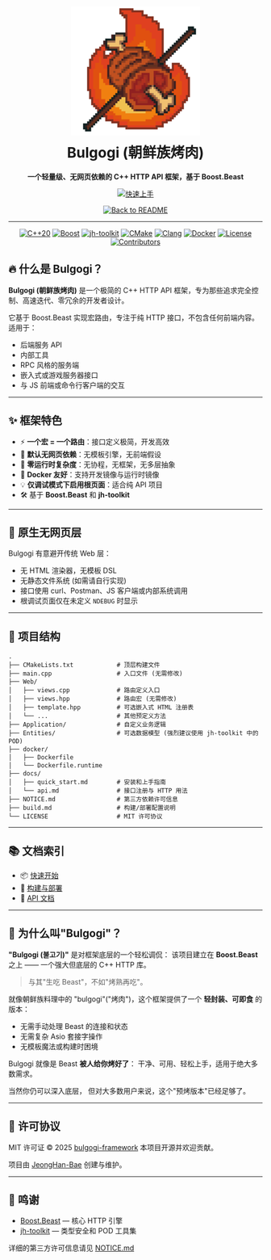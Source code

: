<div align="center" style="margin-top: 20px; margin-bottom: -30px;">
  <img src="https://raw.githubusercontent.com/bulgogi-framework/.github/main/res/img/Bulgogi.svg"
       alt="bulgogi logo"
       style="width: 256px; height: auto;">
</div>

<h1 align="center">Bulgogi (朝鲜族烤肉)</h1>

<p align="center">
  <b>一个轻量级、无网页依赖的 C++ HTTP API 框架，基于 Boost.Beast</b>
</p>

<p align="center">
  <a href="https://github.com/bulgogi-framework/bulgogi/blob/main/docs/quick_start.md">
    <img src="https://img.shields.io/badge/Quick%20Start-black?style=for-the-badge&logo=fastapi" alt="快速上手"/>
  </a>
</p>

<p align="center">
  <a href="https://github.com/bulgogi-framework/bulgogi#readme">
    <img src="https://img.shields.io/badge/Back%20to%20English%20README-black?style=for-the-badge&logo=github" alt="Back to README"/>
  </a>
</p>

---

<div align="center">

[![C++20](https://img.shields.io/badge/C%2B%2B-20-violet.svg)](https://en.cppreference.com/w/cpp/20)
[![Boost](https://img.shields.io/badge/Boost-1.88-blue.svg)](https://www.boost.org/)
[![jh-toolkit](https://img.shields.io/badge/jh--toolkit-1.3.x--LTS-brightgreen)](https://github.com/JeongHan-Bae/JH-Toolkit/tree/1.3.x-LTS)
[![CMake](https://img.shields.io/badge/CMake-3.25%2B-blue)](https://cmake.org/)
[![Clang](https://img.shields.io/badge/Clang-14.0%2B-yellow)](https://clang.llvm.org/)
[![Docker](https://img.shields.io/badge/Docker-Buildx-lightgrey)](https://docs.docker.com/buildx/working-with-buildx/)
[![License](https://img.shields.io/badge/License-MIT-blue.svg)](LICENSE)
[![Contributors](https://img.shields.io/github/contributors/bulgogi-framework/bulgogi.svg)](https://github.com/bulgogi-framework/bulgogi/graphs/contributors)

</div>

## 🔥 什么是 Bulgogi？

**Bulgogi (朝鲜族烤肉)** 是一个极简的 C++ HTTP API 框架，专为那些追求完全控制、高速迭代、零冗余的开发者设计。

它基于 Boost.Beast 实现宏路由，专注于纯 HTTP 接口，不包含任何前端内容。
适用于：

* 后端服务 API
* 内部工具
* RPC 风格的服务端
* 嵌入式或游戏服务器接口
* 与 JS 前端或命令行客户端的交互

---

## ✨ 框架特色

* ⚡️ **一个宏 = 一个路由**：接口定义极简，开发高效
* 🧩 **默认无网页依赖**：无模板引擎，无前端假设
* 🐚 **零运行时复杂度**：无协程，无框架，无多层抽象
* 🐳 **Docker 友好**：支持开发镜像与运行时镜像
* 💡 **仅调试模式下启用根页面**：适合纯 API 项目
* 🛠️ 基于 **Boost.Beast** 和 **jh-toolkit**

---

## 🧩 原生无网页层

Bulgogi 有意避开传统 Web 层：

* 无 HTML 渲染器，无模板 DSL
* 无静态文件系统 (如需请自行实现)
* 接口使用 curl、Postman、JS 客户端或内部系统调用
* 根调试页面仅在未定义 `NDEBUG` 时显示

---

## 📁 项目结构

```text
.
├── CMakeLists.txt            # 顶层构建文件
├── main.cpp                  # 入口文件 (无需修改)
├── Web/
│   ├── views.cpp             # 路由定义入口
│   ├── views.hpp             # 路由宏 (无需修改)
│   ├── template.hpp          # 可选嵌入式 HTML 注册表
│   └── ...                   # 其他预定义方法
├── Application/              # 自定义业务逻辑
├── Entities/                 # 可选数据模型 (强烈建议使用 jh-toolkit 中的 POD)
├── docker/
│   ├── Dockerfile
│   └── Dockerfile.runtime
├── docs/
│   ├── quick_start.md        # 安装和上手指南
│   └── api.md                # 接口注册与 HTTP 用法
├── NOTICE.md                 # 第三方依赖许可信息
├── build.md                  # 构建/部署配置说明
└── LICENSE                   # MIT 许可协议
```

---

## 📚 文档索引

* 📦 [快速开始](docs/quick_start.md)
* 🔧 [构建与部署](build.md)
* 📖 [API 文档](docs/api.md)

---

## 🍖 为什么叫"Bulgogi"？

**"Bulgogi (불고기)"** 是对框架底层的一个轻松调侃：
该项目建立在 **Boost.Beast** 之上 —— 一个强大但底层的 C++ HTTP 库。

> 与其"生吃 Beast"，不如"烤熟再吃"。

就像朝鲜族料理中的 "bulgogi"("烤肉")，这个框架提供了一个 **轻封装、可即食** 的版本：

* 无需手动处理 Beast 的连接和状态
* 无需复杂 Asio 套接字操作
* 无模板魔法或构建时困境

Bulgogi 就像是 Beast **被人给你烤好了**：
干净、可用、轻松上手，适用于绝大多数需求。

当然你仍可以深入底层，
但对大多数用户来说，这个"预烤版本"已经足够了。

---

## 📄 许可协议

MIT 许可证 © 2025 [bulgogi-framework](https://github.com/bulgogi-framework)
本项目开源并欢迎贡献。

项目由 [JeongHan-Bae](https://github.com/JeongHan-Bae) 创建与维护。

---

## 🤝 鸣谢

* [Boost.Beast](https://github.com/boostorg/beast) — 核心 HTTP 引擎
* [jh-toolkit](https://github.com/JeongHan-Bae/jh-toolkit) — 类型安全和 POD 工具集

详细的第三方许可信息请见 [NOTICE.md](./NOTICE.md)
